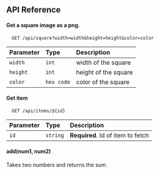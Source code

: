 ## API Reference

#### Get a square image as a png.

```
  GET /api/square?width=width&height=height&color=color
```

| Parameter | Type       | Description                |
| :-------- | :-------   | :------------------------- |
| `width`   | `int`      | width of the square        |
| `height`  | `int`      | height of the square       |
| `color`   | `hex code` | color of the square        |

#### Get item

```http
  GET /api/items/${id}
```

| Parameter | Type     | Description                       |
| :-------- | :------- | :-------------------------------- |
| `id`      | `string` | **Required**. Id of item to fetch |

#### add(num1, num2)

Takes two numbers and returns the sum.


